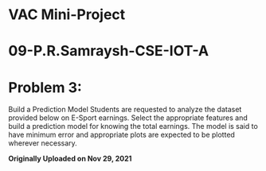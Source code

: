 # VAC Mini-Project
# 09-P.R.Samraysh-CSE-IOT-A
# Problem 3: 
Build a Prediction Model Students are requested to analyze the dataset provided below on E-Sport earnings. Select the appropriate features and build a prediction model for knowing the total earnings. The model is said to have minimum error and appropriate plots are expected to be plotted wherever necessary.

**Originally Uploaded on Nov 29, 2021**
